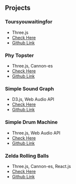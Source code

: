 ## Projects

### Toursyouwaitingfor

- Three.js
- [Check Here](https://kennycha.github.io/toursyouwaitingfor/)
- [Github Link](https://github.com/kennycha/toursyouwaitingfor)

### Phy Topster

- Three.js, Cannon-es
- [Check Here](https://kennycha.github.io/phy-topster/)
- [Github Link](https://github.com/kennycha/phy-topster)

### Simple Sound Graph

- D3.js, Web Audio API
- [Check Here](https://kennycha.github.io/simple-sound-graph/)
- [Github Link](https://github.com/kennycha/simple-sound-graph)

### Simple Drum Machine

- Three.js, Web Audio API
- [Check Here](https://kennycha.github.io/simple-drum-machine/)
- [Github Link](https://github.com/kennycha/simple-drum-machine)

### Zelda Rolling Balls

- Three.js, Cannon-es, React.js
- [Check Here](https://kennycha.github.io/zelda-rolling-balls/)
- [Github Link](https://github.com/kennycha/zelda-rolling-balls)
